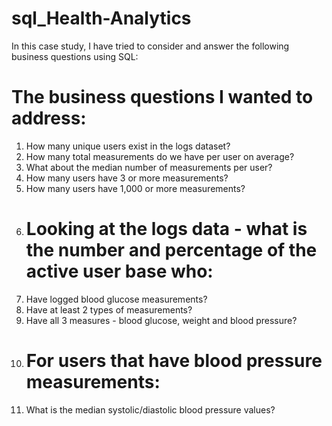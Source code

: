 # sql_Health-Analytics
In this case study, I have tried to consider and answer the following business questions using SQL:

# The business questions I wanted to address:
1.	How many unique users exist in the logs dataset?
2.	How many total measurements do we have per user on average?
3.	What about the median number of measurements per user?
4.	How many users have 3 or more measurements?
5.	How many users have 1,000 or more measurements?
6.	# Looking at the logs data - what is the number and percentage of the active user base who:
7.	Have logged blood glucose measurements?
8.	Have at least 2 types of measurements?
9.	Have all 3 measures - blood glucose, weight and blood pressure?
10.	# For users that have blood pressure measurements:
11.	What is the median systolic/diastolic blood pressure values?
